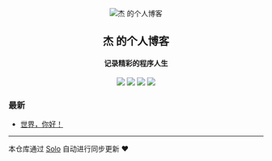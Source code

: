 <p align="center"><img alt="杰 的个人博客" src="https://static.b3log.org/images/brand/solo-32.png"></p><h2 align="center">
杰 的个人博客
</h2>

<h4 align="center">记录精彩的程序人生</h4>
<p align="center"><a title="杰 的个人博客" target="_blank" href="https://github.com/yangdingjie/solo-blog"><img src="https://img.shields.io/github/last-commit/yangdingjie/solo-blog.svg?style=flat-square&color=FF9900"></a>
<a title="GitHub repo size in bytes" target="_blank" href="https://github.com/yangdingjie/solo-blog"><img src="https://img.shields.io/github/repo-size/yangdingjie/solo-blog.svg?style=flat-square"></a>
<a title="Solo Version" target="_blank" href="https://github.com/b3log/solo/releases"><img src="https://img.shields.io/badge/solo-3.6.6-f1e05a.svg?style=flat-square&color=blueviolet"></a>
<a title="Hits" target="_blank" href="https://github.com/b3log/hits"><img src="https://hits.b3log.org/yangdingjie/solo-blog.svg"></a></p>

### 最新

* [世界，你好！](https://www.yangdj.cn/hello-solo)



---

本仓库通过 [Solo](https://github.com/b3log/solo) 自动进行同步更新 ❤️ 